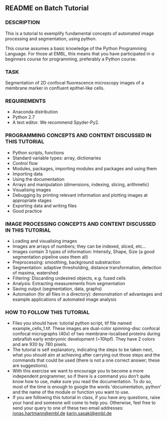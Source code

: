 ## README on Batch Tutorial

### DESCRIPTION
This is a tutorial to exemplify fundamental concepts of automated image processing and segmentation, using python.

This course assumes a basic knowledge of the Python Programming Language. For those at EMBL, this means that you have participated in *a* beginners course for programming, preferably a Python course.


### TASK
Segmentation of 2D confocal fluorescence microscopy images of a membrane marker in confluent epithel-like cells.


### REQUIREMENTS
- Anaconda distribution
- Python 2.7
- A text editor. We recommend Spyder-Py2.


### PROGRAMMING CONCEPTS AND CONTENT DISCUSSED IN THIS TUTORIAL
- Python scripts, functions
- Standard variable types: array, dictionaries
- Control flow
- Modules, packages, importing modules and packages and using them
- Importing data
- Using the documentation
- Arrays and manipulation (dimensions, indexing, slicing, arithmetic)
- Visualising images 
- Debugging by printing relevant information and plotting images at appropriate stages
- Exporting data and writing files
- Good practice


### IMAGE PROCESSING CONCEPTS AND CONTENT DISCUSSED IN THIS TUTORIAL
- Loading and visualising images
- Images are arrays of numbers; they can be indexed, sliced, etc...
- Images contain 3 types of information: Intensity, Shape, Size (a good segmentation pipeline uses them all)
- Preprocessing: smoothing, background substraction
- Segmentation: adaptive thresholding, distance transformation, detection of maxima, watershed
- Filtering: Discarding undesired objects, e.g. fused cells
- Analysis: Extracting measurements from segmentation
- Saving output (segmentation, data, graphs)
- Automation (for all files in a directory): demonstration of advantages and example applications of automated image analysis


### HOW TO FOLLOW THIS TUTORIAL
- Files you should have: tutorial python script, tif file named example_cells_1.tif. These images are dual-color spinning-disc confocal confocal micrographs (40x) of two membrane-localised proteins during zebrafish early embryonic  development (~10hpf). They have 2 colors and are 930 by 780 pixels.
- The tutorial is self explanatory, indicating the steps to be taken next, what you should aim at achieving after carrying out those steps and the commands that could be used (there is not a one correct answer; these are suggestions).
- With this exercise we want to encourage you to become a more independent programmer, so if there is a command you don't quite know how to use, make sure you read the documentation. To do so, most of the time is enough to google the words 'documentation, python' and the name of the module or function you want to use.
- If you are following this tutorial in class, if you have any questions, raise your hand and someone will come to help you. Otherwise, feel free to send your query to one of these two email addresses:
jonas.hartmann@embl.de
karin.sasaki@embl.de

